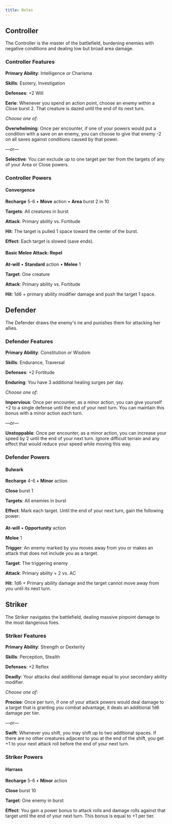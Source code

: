 ```yaml
---
title: Roles
---
```


## Controller

The Controller is the master of the battlefield, burdening enemies with negative conditions and dealing low but broad area damage.

### Controller Features

**Primary Ability**: Intelligence _or_ Charisma

**Skills**: Esotery, Investigation

**Defenses**: +2 Will

**Eerie**: Whenever you spend an action point, choose an enemy within a Close burst 2. That creature is dazed until the end of its next turn.

_Choose one of_:

**Overwhelming**: Once per encounter, if one of your powers would put a
condition with a save on an enemy, you can choose to give that enemy -2 on all
saves against conditions caused by that power.

&mdash;_or_&mdash;

**Selective**: You can exclude up to one target per tier from the targets of
any of your Area or Close powers.

### Controller Powers

<div class="power-card recharge">

#### Convergence

**Recharge** 5-6 &bull; **Move** action &bull; **Area** burst 2 in 10

**Targets**: All creatures in burst

**Attack**: Primary ability vs. Fortitude

**Hit**: The target is pulled 1 space toward the center of the burst.

**Effect**: Each target is slowed (save ends).

</div>

<div class="power-card at-will">

#### Basic Melee Attack: Repel

**At-will** &bull; **Standard** action &bull; **Melee** 1

**Target**: One creature

**Attack**: Primary ability vs. Fortitude

**Hit**: 1d6 + primary ability modifier damage and push the target 1 space.

</div>


## Defender

The Defender draws the enemy's ire and punishes them for attacking her allies.

### Defender Features

**Primary Ability**: Constitution _or_ Wisdom

**Skills**: Endurance, Traversal

**Defenses**: +2 Fortitude

**Enduring**: You have 3 additional healing surges per day.

_Choose one of_:

**Impervious**: Once per encounter, as a minor action, you can give yourself +2
to a single defense until the end of your next turn. You can maintain this bonus
with a minor action each turn.

&mdash;_or_&mdash;

**Unstoppable**: Once per encounter, as a minor action, you can increase your
speed by 2 until the end of your next turn. Ignore difficult terrain and any
effect that would reduce your speed while moving this way.

### Defender Powers

<div class="power-card recharge">

#### Bulwark

**Recharge** 4-6 &bull; **Minor** action

**Close** burst 1  

**Targets**: All enemies in burst  

**Effect**: Mark each target. Until the end of your next turn, gain the following power:

<div class="power-card at-will">

####

**At-will** &bull; **Opportunity** action

**Melee** 1  

**Trigger**: An enemy marked by you moves away from you or makes an attack
that does not include you as a target.  

**Target**: The triggering enemy  

**Attack**: Primary ability + 2 vs. AC  

**Hit**: 1d6 + Primary ability damage and the target cannot move away from you
until its next turn.
</div>

</div>

## Striker

The Striker navigates the battlefield, dealing massive pinpoint damage to the most dangerous foes.

### Striker Features

**Primary Ability**: Strength _or_ Dexterity

**Skills**: Perception, Stealth

**Defenses**: +2 Reflex

**Deadly**: Your attacks deal additional damage equal to your secondary ability modifier.

_Choose one of_:

**Precise**: Once per turn, if one of your attack powers would deal
damage to a target that is granting you combat advantage, it deals an additional
1d6 damage per tier.

&mdash;_or_&mdash;

**Swift**: Whenever you shift, you may shift up to two additional spaces. If there are no other creatures adjacent to you at the end of the shift, you get +1 to your next attack roll before the end of your next turn.

### Striker Powers

<div class="power-card recharge">

#### Harrass

**Recharge** 5-6 &bull; **Minor** action

**Close** burst 10

**Target**: One enemy in burst

**Effect**: You gain a power bonus to attack rolls and damage rolls against that target until the end of your next turn. This bonus is equal to +1 per tier.

</div>